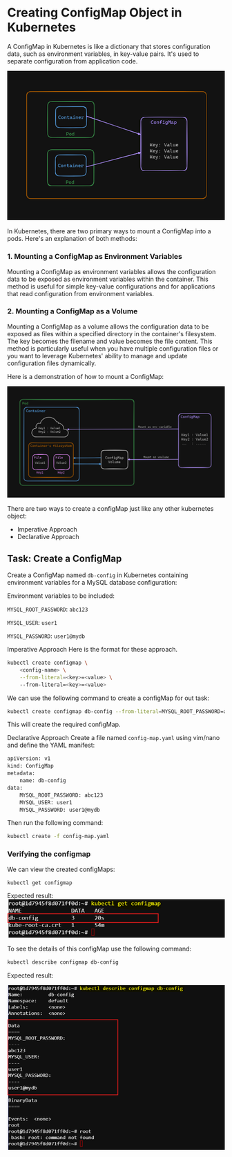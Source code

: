 # Creating ConfigMap Object in Kubernetes
A ConfigMap in Kubernetes is like a dictionary that stores configuration data, such as environment variables, in key-value pairs. It's used to separate configuration from application code.

![alt text](images/image-1.png)

In Kubernetes, there are two primary ways to mount a ConfigMap into a pods. Here's an explanation of both methods:

### 1. Mounting a ConfigMap as Environment Variables
Mounting a ConfigMap as environment variables allows the configuration data to be exposed as environment variables within the container. This method is useful for simple key-value configurations and for applications that read configuration from environment variables.

### 2. Mounting a ConfigMap as a Volume
Mounting a ConfigMap as a volume allows the configuration data to be exposed as files within a specified directory in the container's filesystem. The key becomes the filename and value becomes the file content. This method is particularly useful when you have multiple configuration files or you want to leverage Kubernetes' ability to manage and update configuration files dynamically.

Here is a demonstration of how to mount a ConfigMap:

![alt text](images/image-2.png)

There are two ways to create a configMap just like any other kubernetes object:

- Imperative Approach
- Declarative Approach

## Task: Create a ConfigMap
Create a ConfigMap named `db-config` in Kubernetes containing environment variables for a MySQL database configuration:

Environment variables to be included:

`MYSQL_ROOT_PASSWORD`: `abc123`

`MYSQL_USER`: `user1`

`MYSQL_PASSWORD`: `user1@mydb`

Imperative Approach
Here is the format for these approach.
```sh
kubectl create configmap \
    <config-name> \
    --from-literal=<key>=<value> \ 
    --from-literal=<key>=<value>
```
We can use the following command to create a configMap for out task:
```sh
kubectl create configmap db-config --from-literal=MYSQL_ROOT_PASSWORD=abc123 --from-literal=MYSQL_USER=user1 --from-literal=MYSQL_PASSWORD=user1@mydb
```
This will create the required configMap.

Declarative Approach
Create a file named `config-map.yaml` using vim/nano and define the YAML manifest:
```sh
apiVersion: v1
kind: ConfigMap
metadata:
    name: db-config
data:
    MYSQL_ROOT_PASSWORD: abc123
    MYSQL_USER: user1
    MYSQL_PASSWORD: user1@mydb
```
Then run the following command:
```sh
kubectl create -f config-map.yaml
```
### Verifying the configmap
We can view the created configMaps:
```sh
kubectl get configmap
```
Expected result:
![alt text](images/image-3.png)

To see the details of this configMap use the following command:
```sh
kubectl describe configmap db-config
```
Expected result:

![alt text](images/image-4.png)